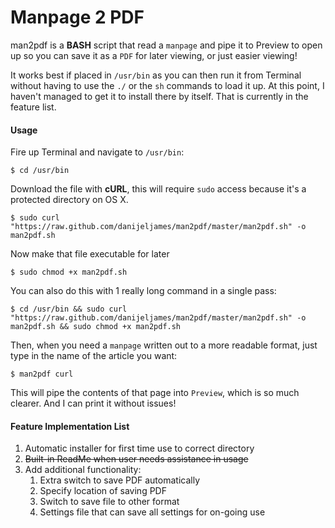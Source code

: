 # Manpage 2 PDF

man2pdf is a **BASH** script that read a `manpage` and pipe it to Preview to open up so you can save it as a `PDF` for later viewing, or just easier viewing!

It works best if placed in `/usr/bin` as you can then run it from Terminal without having to use the `./` or the `sh` commands to load it up. At this point, I haven't managed to get it to install there by itself. That is currently in the feature list.

#### Usage
Fire up Terminal and navigate to `/usr/bin`:
````shell
$ cd /usr/bin
````

Download the file with **cURL**, this will require `sudo` access because it's a protected directory on OS X.
````shell
$ sudo curl "https://raw.github.com/danijeljames/man2pdf/master/man2pdf.sh" -o man2pdf.sh
````

Now make that file executable for later
````shell
$ sudo chmod +x man2pdf.sh
````

You can also do this with 1 really long command in a single pass:
````shell
$ cd /usr/bin && sudo curl "https://raw.github.com/danijeljames/man2pdf/master/man2pdf.sh" -o man2pdf.sh && sudo chmod +x man2pdf.sh
````

Then, when you need a `manpage` written out to a more readable format, just type in the name of the article you want:
````shell
$ man2pdf curl
````

This will pipe the contents of that page into `Preview`, which is so much clearer. And I can print it without issues!


#### Feature Implementation List
 1. Automatic installer for first time use to correct directory
 2. ~~Built-in ReadMe when user needs assistance in usage~~
 3. Add additional functionality:
	1. Extra switch to save PDF automatically
	2. Specify location of saving PDF
	3. Switch to save file to other format
	4. Settings file that can save all settings for on-going use
